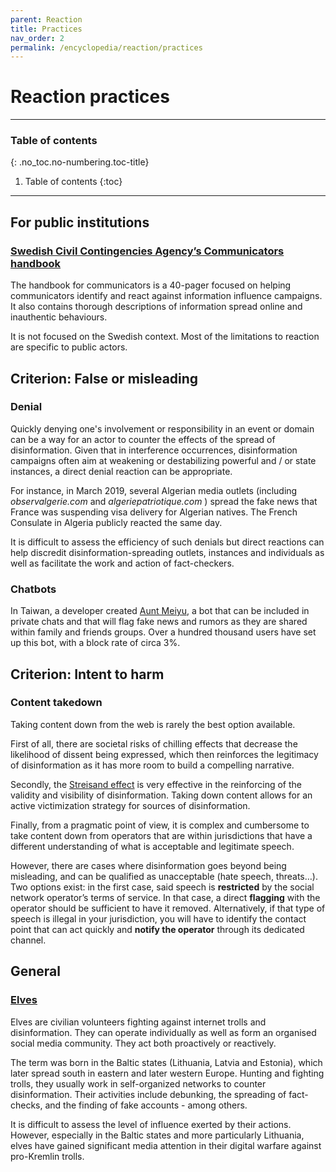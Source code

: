 ```yaml
---
parent: Reaction
title: Practices
nav_order: 2
permalink: /encyclopedia/reaction/practices
---
```


# Reaction practices

- - -

### Table of contents
{: .no_toc.no-numbering.toc-title}

1. Table of contents
{:toc}

- - -

## For public institutions

### [Swedish Civil Contingencies Agency’s Communicators handbook](https://www.msb.se/RibData/Filer/pdf/28698.pdf)

The handbook for communicators is a 40-pager focused on helping communicators identify and react against information influence campaigns. It also contains thorough descriptions of information spread online and inauthentic behaviours.

It is not focused on the Swedish context. Most of the limitations to reaction are specific to public actors.


## Criterion: False or misleading

### Denial

Quickly denying one's involvement or responsibility in an event or domain can be a way for an actor to counter the effects of the spread of disinformation. Given that in interference occurrences, disinformation campaigns often aim at weakening or destabilizing powerful and / or state instances, a direct denial reaction can be appropriate.

For instance, in March 2019, several Algerian media outlets (including _observalgerie.com_ and _algeriepatriotique.com_ ) spread the fake news that France was suspending visa delivery for Algerian natives. The French Consulate in Algeria publicly reacted the same day.

It is difficult to assess the efficiency of such denials but direct reactions can help discredit disinformation-spreading outlets, instances and individuals as well as facilitate the work and action of fact-checkers.

### Chatbots

In Taiwan, a developer created [Aunt Meiyu](https://g0v.news/auntmeiyu-70294724df57), a bot that can be included in private chats and that will flag fake news and rumors as they are shared within family and friends groups. Over a hundred thousand users have set up this bot, with a block rate of circa 3%.


## Criterion: Intent to harm

### Content takedown

Taking content down from the web is rarely the best option available.

First of all, there are societal risks of chilling effects that decrease the likelihood of dissent being expressed, which then reinforces the legitimacy of disinformation as it has more room to build a compelling narrative.

Secondly, the [Streisand effect](https://en.wikipedia.org/wiki/Streisand_effect) is very effective in the reinforcing of the validity and visibility of disinformation. Taking down content allows for an active victimization strategy for sources of disinformation.

Finally, from a pragmatic point of view, it is complex and cumbersome to take content down from operators that are within jurisdictions that have a different understanding of what is acceptable and legitimate speech.

However, there are cases where disinformation goes beyond being misleading, and can be qualified as unacceptable (hate speech, threats…). Two options exist: in the first case, said speech is **restricted** by the social network operator’s terms of service. In that case, a direct **flagging** with the operator should be sufficient to have it removed. Alternatively, if that type of speech is illegal in your jurisdiction, you will have to identify the contact point that can act quickly and **notify the operator** through its dedicated channel.

## General

### [Elves](https://debunk.eu/about-elves/)

Elves are civilian volunteers fighting against internet trolls and disinformation. They can operate individually as well as form an organised social media community. They act both proactively or reactively.

The term was born in the Baltic states (Lithuania, Latvia and Estonia), which later spread south in eastern and later western Europe. Hunting and fighting trolls, they usually work in self-organized networks to counter disinformation. Their activities include debunking, the spreading of fact-checks, and the finding of fake accounts - among others.

It is difficult to assess the level of influence exerted by their actions. However, especially in the Baltic states and more particularly Lithuania, elves have gained significant media attention in their digital warfare against pro-Kremlin trolls.
